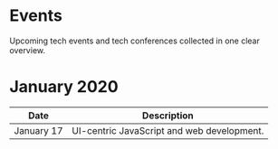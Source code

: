 # Events
Upcoming tech events and tech conferences collected in one clear overview.
# January 2020

| Date       | Description                                |
| ---------- | ------------------------------------------ |
| January 17 | UI-centric JavaScript and web development. |
